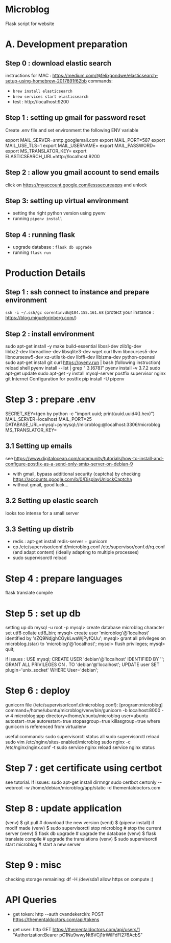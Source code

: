 # Microblog
Flask script for website 

# A. Development preparation
##  Step 0 : download elastic search
instructions for MAC :
https://medium.com/@felixgondwe/elasticsearch-setup-using-homebrew-2017891f62bb
commands:
- `brew install elasticsearch`
- `brew services start elasticsearch`
- test : http://localhost:9200

##  Step 1 : setting up gmail for password reset
Create .env file and set environment the following ENV variable

export MAIL_SERVER=smtp.googlemail.com
export MAIL_PORT=587
export MAIL_USE_TLS=1
export MAIL_USERNAME=<your-gmail-email>
export MAIL_PASSWORD=<your-gmail-password>
export MS_TRANSLATOR_KEY=<your-azur-translator-key>
export ELASTICSEARCH_URL=http://localhost:9200

## Step 2 : allow you gmail account to send emails
click on https://myaccount.google.com/lesssecureapps and  unlock

##  Step 3: setting up virtual environment
- setting the right python version using pyenv
- running `pipenv install`

## Step 4 : running flask
- upgrade database : `flask db upgrade`
- running `flask run`

# Production Details
##  Step 1 : ssh connect to instance and prepare environment
`ssh -i ~/.ssh/gc corentinvdk@104.155.161.68`
(protect your instance : https://blog.miguelgrinberg.com/)

## Step 2 : install environment
sudo apt-get install -y make build-essential libssl-dev zlib1g-dev \
libbz2-dev libreadline-dev libsqlite3-dev wget curl llvm libncurses5-dev \
libncursesw5-dev xz-utils tk-dev libffi-dev liblzma-dev python-openssl
sudo apt-get install git
curl https://pyenv.run | bash
(following instruction)
reload shell
pyenv install --list | grep " 3\.[678]"
pyenv install -v 3.7.2
sudo apt-get update
sudo apt-get -y install mysql-server postfix supervisor nginx git
Internet Configuration for postfix
pip install -U pipenv

# Step 3 : prepare .env
SECRET_KEY=(gen by python -c "import uuid; print(uuid.uuid4().hex)")
MAIL_SERVER=localhost
MAIL_PORT=25
DATABASE_URL=mysql+pymysql://microblog:<db-password>@localhost:3306/microblog
MS_TRANSLATOR_KEY=<your-translator-key-here>

## 3.1 Setting up emails
see https://www.digitalocean.com/community/tutorials/how-to-install-and-configure-postfix-as-a-send-only-smtp-server-on-debian-9
- with gmail, bypass additional security (captcha) by checking https://accounts.google.com/b/0/DisplayUnlockCaptcha
- without gmail, good luck...

## 3.2 Setting up elastic search
looks too intense for a small server

## 3.3 Setting up distrib
- redis : apt-get install redis-server + gunicorn
- cp /etc/supervisor/conf.d/microblog.conf
/etc/supervisor/conf.d/rq.conf (and adapt content)
(ideally adapting to multiple processes)
- sudo supervisorctl reload

# Step 4 : prepare languages
flask translate compile

# Step 5 : set up db
setting up db
mysql -u root -p
mysql> create database microblog character set utf8 collate utf8_bin;
mysql> create user 'microblog'@'localhost' identified by 'sZQ9NdjghCGykLwaWjPyfQUu';
mysql> grant all privileges on microblog.(star) to 'microblog'@'localhost';
mysql> flush privileges;
mysql> quit;

if issues :
USE mysql;
CREATE USER 'debian'@'localhost' IDENTIFIED BY '';
GRANT ALL PRIVILEGES ON *.* TO 'debian'@'localhost';
UPDATE user SET plugin='unix_socket' WHERE User='debian';

# Step 6 : deploy
gunicorn file (/etc/supervisor/conf.d/microblog.conf):
[program:microblog]
command=/home/ubuntu/microblog/venv/bin/gunicorn -b localhost:8000 -w 4 microblog:app
directory=/home/ubuntu/microblog
user=ubuntu
autostart=true
autorestart=true
stopasgroup=true
killasgroup=true
where gunicorn is referenced from virtualenv

useful commands:
sudo supervisorctl status all
sudo supervisorctl reload
sudo vim /etc/nginx/sites-enabled/microblog
sudo nginx -c /etc/nginx/nginx.conf -t
sudo service nginx reload
service nginx status

# Step 7 : get certificate using certbot
see tutorial. If issues:
sudo apt-get install dirmngr
sudo certbot certonly --webroot -w /home/debian/microblog/app/static -d thementaldoctors.com

# Step 8 : update application
(venv) $ git pull                              # download the new version
(vend) $ (pipenv install) if modif made
(venv) $ sudo supervisorctl stop microblog     # stop the current server
(venv) $ flask db upgrade                      # upgrade the database
(venv) $ flask translate compile               # upgrade the translations
(venv) $ sudo supervisorctl start microblog    # start a new server

# Step 9 : misc

checking storage remaining:
df -H /dev/sda1
allow https on compute :)

# API Queries
- get token:
http --auth cvandekerckh:<password> POST https://thementaldoctors.com/api/tokens

- get user:
http GET https://thementaldoctors.com/api/users/1 \
    "Authorization:Bearer pC1Nu9wwyNt8VCj1trWilFdFI276AcbS"
